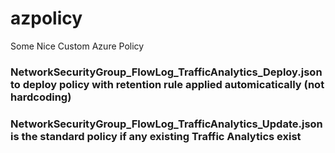# azpolicy

Some Nice Custom Azure Policy  

### NetworkSecurityGroup_FlowLog_TrafficAnalytics_Deploy.json to deploy policy with retention rule applied automicatically (not hardcoding)

### NetworkSecurityGroup_FlowLog_TrafficAnalytics_Update.json is the standard policy if any existing Traffic Analytics exist